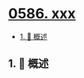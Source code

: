 # [0586. xxx](https://github.com/Tdahuyou/TNotes.leetcode/tree/main/notes/0586.%20xxx)

<!-- region:toc -->

- [1. 📝 概述](#1--概述)

<!-- endregion:toc -->

## 1. 📝 概述
